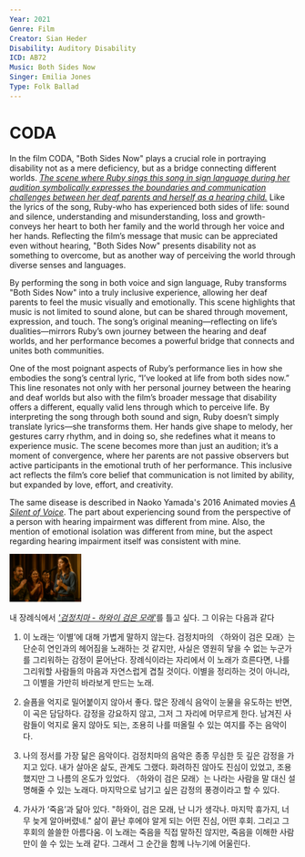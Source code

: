 ```yaml
---
Year: 2021
Genre: Film
Creator: Sian Heder
Disability: Auditory Disability
ICD: AB72
Music: Both Sides Now
Singer: Emilia Jones
Type: Folk Ballad
---
```


# CODA 

In the film CODA, "Both Sides Now" plays a crucial role in portraying disability not as a mere deficiency, but as a bridge connecting different worlds. [*The scene where Ruby sings this song in sign language during her audition symbolically expresses the boundaries and communication challenges between her deaf parents and herself as a hearing child.*](https://www.youtube.com/watch?v=qlTEAXcKssg) Like the lyrics of the song, Ruby-who has experienced both sides of life: sound and silence, understanding and misunderstanding, loss and growth-conveys her heart to both her family and the world through her voice and her hands. Reflecting the film’s message that music can be appreciated even without hearing, "Both Sides Now" presents disability not as something to overcome, but as another way of perceiving the world through diverse senses and languages.

By performing the song in both voice and sign language, Ruby transforms "Both Sides Now" into a truly inclusive experience, allowing her deaf parents to feel the music visually and emotionally. This scene highlights that music is not limited to sound alone, but can be shared through movement, expression, and touch. The song’s original meaning—reflecting on life’s dualities—mirrors Ruby’s own journey between the hearing and deaf worlds, and her performance becomes a powerful bridge that connects and unites both communities.

One of the most poignant aspects of Ruby’s performance lies in how she embodies the song’s central lyric, “I’ve looked at life from both sides now.” This line resonates not only with her personal journey between the hearing and deaf worlds but also with the film’s broader message that disability offers a different, equally valid lens through which to perceive life. By interpreting the song through both sound and sign, Ruby doesn’t simply translate lyrics—she transforms them. Her hands give shape to melody, her gestures carry rhythm, and in doing so, she redefines what it means to experience music. The scene becomes more than just an audition; it’s a moment of convergence, where her parents are not passive observers but active participants in the emotional truth of her performance. This inclusive act reflects the film’s core belief that communication is not limited by ability, but expanded by love, effort, and creativity.

The same disease is described in Naoko Yamada's 2016 Animated movies [*A Silent of Voice*](lim_seokhyeon.md). The part about experiencing sound from the perspective of a person with hearing impairment was different from mine. Also, the mention of emotional isolation was different from mine, but the aspect regarding hearing impairment itself was consistent with mine.

<img src="./kim_taeyeon_jpg.png" alt="description" style="width:25%;" />

내 장례식에서 [*'검정치마 - 하와이 검은 모래'*](https://youtu.be/dTPxZyGcuzw?feature=shared)를 틀고 싶다. 그 이유는 다음과 같다
1. 이 노래는 ‘이별’에 대해 가볍게 말하지 않는다.
검정치마의 〈하와이 검은 모래〉는 단순히 연인과의 헤어짐을 노래하는 것 같지만, 사실은 영원히 닿을 수 없는 누군가를 그리워하는 감정이 묻어난다. 장례식이라는 자리에서 이 노래가 흐른다면, 나를 그리워할 사람들의 마음과 자연스럽게 겹칠 것이다. 이별을 정리하는 것이 아니라, 그 이별을 가만히 바라보게 만드는 노래.

2. 슬픔을 억지로 밀어붙이지 않아서 좋다.
많은 장례식 음악이 눈물을 유도하는 반면, 이 곡은 담담하다. 감정을 강요하지 않고, 그저 그 자리에 머무르게 한다. 남겨진 사람들이 억지로 울지 않아도 되는, 조용히 나를 떠올릴 수 있는 여지를 주는 음악이다.

3. 나의 정서를 가장 닮은 음악이다.
검정치마의 음악은 종종 무심한 듯 깊은 감정을 가지고 있다. 내가 살아온 삶도, 관계도 그랬다. 화려하진 않아도 진심이 있었고, 조용했지만 그 나름의 온도가 있었다. 〈하와이 검은 모래〉는 나라는 사람을 말 대신 설명해줄 수 있는 노래다. 마지막으로 남기고 싶은 감정의 풍경이라고 할 수 있다.

4. 가사가 ‘죽음’과 닮아 있다.
"하와이, 검은 모래, 난 니가 생각나. 마지막 휴가지, 너무 늦게 알아버렸네."
삶이 끝난 후에야 알게 되는 어떤 진심, 어떤 후회. 그리고 그 후회의 쓸쓸한 아름다움. 이 노래는 죽음을 직접 말하진 않지만, 죽음을 이해한 사람만이 쓸 수 있는 노래 같다. 그래서 그 순간을 함께 나누기에 어울린다.
